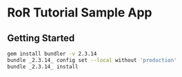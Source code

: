 # RoR Tutorial Sample App


## Getting Started

```bash
gem install bundler -v 2.3.14
bundle _2.3.14_ config set --local without 'production'
bundle _2.3.14_ install
```
